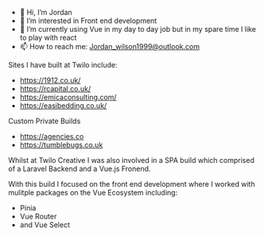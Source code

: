 - 👋 Hi, I’m Jordan
- 👀 I’m interested in Front end development
- 🌱 I’m currently using Vue in my day to day job but in my spare time I like to play with react
- 📫 How to reach me:  Jordan_wilson1999@outlook.com

Sites I have built at Twilo include:
- https://1912.co.uk/
- https://rcapital.co.uk/
- https://emicaconsulting.com/
- https://easibedding.co.uk/

Custom Private Builds
- https://agencies.co
- https://tumblebugs.co.uk

Whilst at Twilo Creative I was also involved in a SPA build which comprised of a Laravel Backend and a Vue.js Fronend.

With this build I focused on the front end development where I worked with mulitple packages on the Vue Ecosystem including:
- Pinia
- Vue Router
- and Vue Select


<!---
BiggyJDev/BiggyJDev is a ✨ special ✨ repository because its `README.md` (this file) appears on your GitHub profile.
You can click the Preview link to take a look at your changes.
--->
